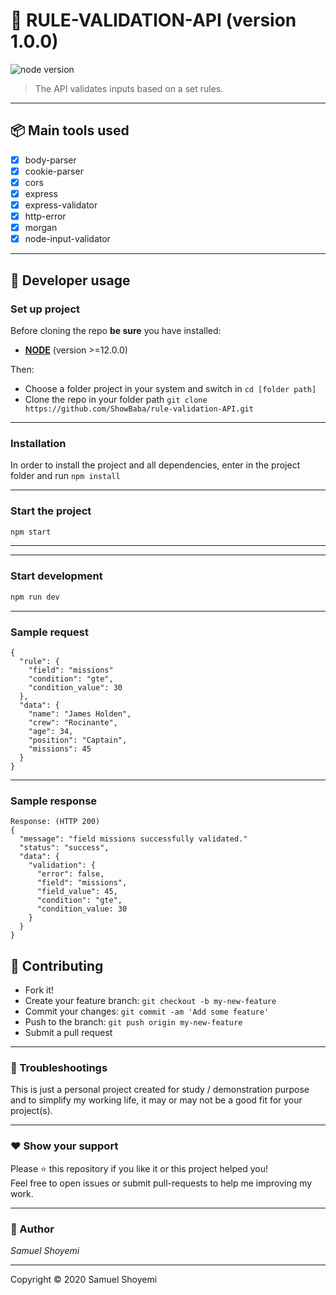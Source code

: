 # **:triangular_flag_on_post: RULE-VALIDATION-API** (version 1.0.0)

![node version](https://img.shields.io/badge/node->=12.0.0-brightgreen.svg)

> The API validates inputs based on a set rules.

---

## **:package: Main tools used**

- [x] body-parser
- [x] cookie-parser
- [x] cors
- [x] express
- [x] express-validator
- [x] http-error
- [x] morgan
- [x] node-input-validator

---

## **:wrench: Developer usage**

### **Set up project**

Before cloning the repo **be sure** you have installed:

- [**NODE**](https://www.google.com/search?q=how+to+install+node) (version >=12.0.0)

Then:

- Choose a folder project in your system and switch in `cd [folder path]`
- Clone the repo in your folder path `git clone https://github.com/ShowBaba/rule-validation-API.git`

---

### **Installation**

In order to install the project and all dependencies, enter in the project folder and run `npm install`

---

### Start the project

```bash
npm start
```

---
---

### Start development

```bash
npm run dev
```

---

### Sample request
```
{
  "rule": {
    "field": "missions"
    "condition": "gte",
    "condition_value": 30
  },
  "data": {
    "name": "James Holden",
    "crew": "Rocinante",
    "age": 34,
    "position": "Captain",
    "missions": 45
  }
}

```
---
### Sample response
```
Response: (HTTP 200)
{
  "message": "field missions successfully validated."
  "status": "success",
  "data": {
    "validation": {
      "error": false,
      "field": "missions",
      "field_value": 45,
      "condition": "gte",
      "condition_value: 30
    }
  }
}

```


## **:handshake: Contributing**

- Fork it!
- Create your feature branch: `git checkout -b my-new-feature`
- Commit your changes: `git commit -am 'Add some feature'`
- Push to the branch: `git push origin my-new-feature`
- Submit a pull request

---


### **:anger: Troubleshootings**

This is just a personal project created for study / demonstration purpose and to simplify my working life, it may or may
not be a good fit for your project(s).

---

### **:heart: Show your support**

Please :star: this repository if you like it or this project helped you!\
Feel free to open issues or submit pull-requests to help me improving my work.


---

### **:robot: Author**

_*Samuel Shoyemi*_


---

Copyright © 2020 Samuel Shoyemi
